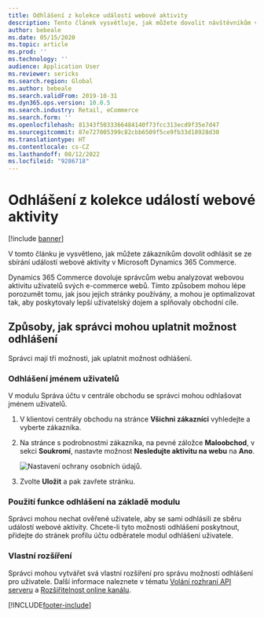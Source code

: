 ```yaml
---
title: Odhlášení z kolekce událostí webové aktivity
description: Tento článek vysvětluje, jak můžete dovolit návštěvníkům vašeho webu odhlásit se ze sbírání událostí webové aktivity v Microsoft Dynamics 365 Commerce.
author: bebeale
ms.date: 05/15/2020
ms.topic: article
ms.prod: ''
ms.technology: ''
audience: Application User
ms.reviewer: sericks
ms.search.region: Global
ms.author: bebeale
ms.search.validFrom: 2019-10-31
ms.dyn365.ops.version: 10.0.5
ms.search.industry: Retail, eCommerce
ms.search.form: ''
ms.openlocfilehash: 81343f5033366484140f73fcc313ecd9f35e7d47
ms.sourcegitcommit: 87e727005399c82cbb6509f5ce9fb33d18928d30
ms.translationtype: HT
ms.contentlocale: cs-CZ
ms.lasthandoff: 08/12/2022
ms.locfileid: "9286718"
---
```

# <a name="opt-out-of-web-activity-event-collection"></a>Odhlášení z kolekce událostí webové aktivity
[!include [banner](includes/banner.md)]

V tomto článku je vysvětleno, jak můžete zákazníkům dovolit odhlásit se ze sbírání událostí webové aktivity v Microsoft Dynamics 365 Commerce.

Dynamics 365 Commerce dovoluje správcům webu analyzovat webovou aktivitu uživatelů svých e-commerce webů. Tímto způsobem mohou lépe porozumět tomu, jak jsou jejich stránky používány, a mohou je optimalizovat tak, aby poskytovaly lepší uživatelský dojem a splňovaly obchodní cíle.


## <a name="ways-for-administrators-to-implement-an-opt-out-experience"></a>Způsoby, jak správci mohou uplatnit možnost odhlášení

Správci mají tři možnosti, jak uplatnit možnost odhlášení.

### <a name="opt-out-on-behalf-of-users"></a>Odhlášení jménem uživatelů

V modulu Správa účtu v centrále obchodu se správci mohou odhlašovat jménem uživatelů.

1. V klientovi centrály obchodu na stránce **Všichni zákazníci** vyhledejte a vyberte zákazníka.
1. Na stránce s podrobnostmi zákazníka, na pevné záložce **Maloobchod**, v sekci **Soukromí**, nastavte možnost **Nesledujte aktivitu na webu** na **Ano**.

    ![Nastavení ochrany osobních údajů.](media/Disablepersonalizationpart2.png)

1. Zvolte **Uložit** a pak zavřete stránku.

### <a name="module-based-opt-out-experience"></a>Použití funkce odhlášení na základě modulu

Správci mohou nechat ověřené uživatele, aby se sami odhlásili ze sběru událostí webové aktivity. Chcete-li tyto možnosti odhlášení poskytnout, přidejte do stránek profilu účtu odběratele modul odhlášení uživatele.

### <a name="custom-extensions"></a>Vlastní rozšíření

Správci mohou vytvářet svá vlastní rozšíření pro správu možnosti odhlášení pro uživatele. Další informace naleznete v tématu [Volání rozhraní API serveru](e-commerce-extensibility/call-retail-server-apis.md) a [Rozšiřitelnost online kanálu](e-commerce-extensibility/overview.md).


[!INCLUDE[footer-include](../includes/footer-banner.md)]
